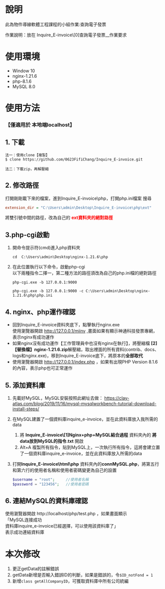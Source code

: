 # 說明

此為物件導線軟體工程課程的小組作業:查詢電子發票</br>

作業說明：放在 Inquire_E-invoice\\[0]查詢電子發票__作業要求 </br>

# 使用環境
* Window 10
* nginx-1.21.6
* php-8.1.6
* MySQL 8.0

# 使用方法 
### 【僅適用於 本地端localhost】
## 1. 下載
```
法一：使用clone【複製】
$ clone https://github.com/0623FifiChang/Inquire_E-invoice.git
```
```
法二：下載zip，再解壓縮
```
## 2. 修改路徑
打開剛剛載下來的檔案，進到Inquire_E-invoice\php，打開php.ini檔案
搜尋
```ini
extension_dir = "C:\Users\admin\Desktop\Inquire_E-invoice\php\ext"
```
將雙引號中間的路徑，改為自己的 <font color="red">**ext資料夾的絕對路徑**</font>
## 3.php-cgi啟動

1. 開命令提示符(cmd)進入php資料夾</br>
    ```
    cd  C:\Users\admin\Desktop\nginx-1.21.6\php
    ```
2. 在此位置執行以下命令，啟動php-cgi</br>
以下兩種指令二擇一，第二種方法的路徑須改為自己的php.ini檔的絕對路徑
    ```
    php-cgi.exe -b 127.0.0.1:9000
    ```
    ```
    php-cgi.exe -b 127.0.0.1:9000 -c C:\Users\admin\Desktop\nginx-1.21.6\php\php.ini
    ```

## 4.  nginx、php運作確認
* 回到Inquire_E-invoice資料夾底下，點擊執行nginx.exe</br>
使用瀏覽器開啟 http://127.0.0.1/miinv ,畫面如果有顯示神通科技發票專網，表示nginx有成功運作
* 如果nginx沒有成功運作【工作管理員中也沒有nginx在執行】，將壓縮檔 **[2]【替換檔】nginx-1.21.6.zip**解壓縮，取出裡面的所有資料(contrib、docs、logs和nginx.exe)，移到Inquire_E-invoice底下，將原本的**全部取代**
* 使用瀏覽器開啟 http://127.0.0.1/index.php ，如果有出現PHP Version 8.1.6的內容，表示php也可正常運作
## 5. 添加資料庫</br>
1. 先載好MySQL，MySQL安裝按照此網址去做：
https://clay-atlas.com/blog/2019/11/16/mysql-mysqlworkbench-tutorial-download-install-steps/

2. 在MySQL建置了一個資料庫inquire_e-invoice，並在此資料庫放入我所需的data</br>

    1. 將 **Inquire_E-invoice\\[1]Nginx+php+MySQL結合過程**  資料夾內的 **將data放到MySQL的指令.txt** 開啟</br>
    1. Alt+A 複製所有指令，貼到MySQL上，一次執行所有指令，這將會建立置了一個資料庫inquire_e-invoice，並在此資料庫放入所需的data

3. 打開**Inquire_E-invoice\html\php** 資料夾內的**connMySQL.php**，將第五行和第六行的使用者名稱和使用者密碼變更為自己的設置
    ```php
    $username = "root";     //使用者名稱
    $password = "123456";   //使用者密碼
    ```
## 6. 連結MySQL的資料庫確認
使用瀏覽器開啟 http://localhost/php/test.php ，如果畫面顯示</br>
「MySQL连接成功</br>
資料庫inquire_e-invoice已經選擇，可以使用該資料庫了」</br>
表示成功連結資料庫
</br>

# 本次修改
1. 更正getData的註解錯誤
2. getData新增是否輸入錯誤ID的判斷，如果是錯誤的，令`$ID_notFond = 1`
2. 新增`class getAllCompanyID`，可獲取資料庫中所有公司統編
</br>
